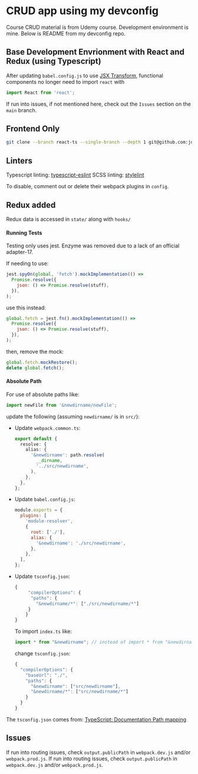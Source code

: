 # CRUD app using my devconfig

Course CRUD material is from Udemy course. Development environment is mine. Below is 
README from my devconfig repo.

## Base Development Envrionment with React and Redux (using Typescript)

After updating `babel.config.js` to use [JSX Transform](https://reactjs.org/blog/2020/09/22/introducing-the-new-jsx-transform.html),
functional components no longer need to import `react` with

```js script
import React from 'react';
```

If run into issues, if not mentioned here, check out the `Issues`
section on the `main` branch.

## Frontend Only

```sh
git clone --branch react-ts --single-branch --depth 1 git@github.com:justin0979/devconfig.git
```

## Linters

Typescript linting:
[typescript-eslint](https://github.com/typescript-eslint/typescript-eslint)
SCSS linting:
[stylelint](https://stylelint.io/)

To disable, comment out or delete their webpack plugins in `config`.

## Redux added

Redux data is accessed in `state/` along with `hooks/`

#### Running Tests

Testing only uses jest. Enzyme was removed due to a lack of an official adapter-17.

If needing to use:

```javascript
jest.spyOn(global, 'fetch').mockImplementation(() =>
  Promise.resolve({
    json: () => Promise.resolve(stuff),
  }),
);
```

use this instead:

```javascript
global.fetch = jest.fn().mockImplementation(() =>
  Promise.resolve({
    json: () => Promise.resolve(stuff),
  }),
);
```

then, remove the mock:

```javascript
global.fetch.mockRestore();
delete global.fetch();
```

#### Absolute Path

For use of absolute paths like:

```javascript
import newFile from '&newdirname/newFile';
```

update the following (assuming <code>newdirname/</code> is in <code>src/</code>):

<ul>
  <li>
    Update <code>webpack.common.ts</code>:

```typescript
export default {
  resolve: {
    alias: {
      '&newdirname': path.resolve(
        __dirname,
        '../src/newdirname',
      ),
    },
  },
};
```

  </li>
  <li>Update <code>babel.config.js</code>:

```javascript
module.exports = {
  plugins: [
    'module-resolver',
    {
      root: ['./'],
      alias: {
        '&newdirname': './src/newdirname',
      },
    },
  ],
};
```

  </li>
  <li>
 Update <code>tsconfig.json</code>:
 
```javascript
{
     "compilerOptions": {
      "paths": {
        "&newdirname/*": ["./src/newdirname/*"]
     }
    }
}
```
 
To import <code>index.ts</code> like:

```typescript
import * from "&newdirname"; // instead of import * from "&newdirname/index";
```

change <code>tsconfig.json</code>:

```javascript
{
  "compilerOptions": {
    "baseUrl": "./",
    "paths": {
      "&newdirname": ["src/newdirname"],
      "&newdirname/*": ["src/newdirname/*"]
    }
  }
}
```

   </li>
  </ul>
</ul>

The `tsconfig.json` comes from:
[TypeScript: Documentation Path mapping](https://www.typescriptlang.org/docs/handbook/module-resolution.html#path-mapping)

## Issues

If run into routing issues, check `output.publicPath` in `webpack.dev.js`
and/or `webpack.prod.js`.
If run into routing issues, check `output.publicPath` in `webpack.dev.js`
and/or `webpack.prod.js`.
